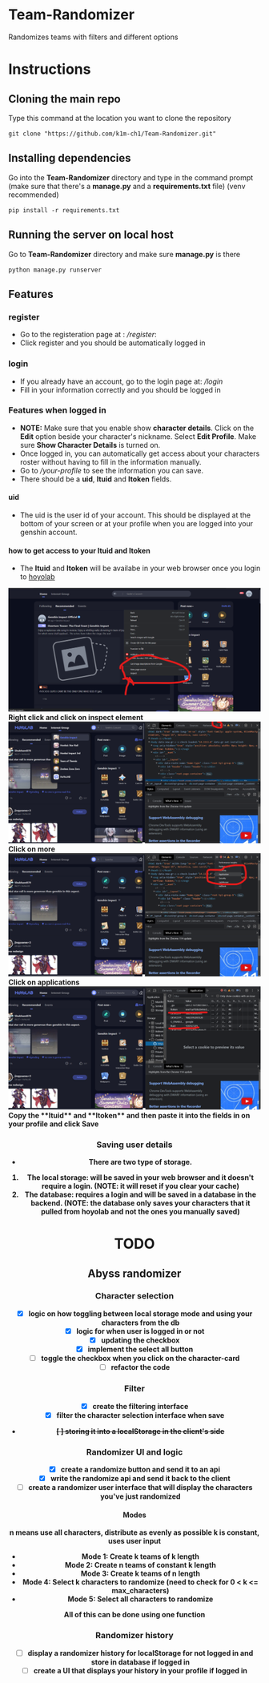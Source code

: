 # Team-Randomizer
Randomizes teams with filters and different options

# Instructions
## Cloning the main repo
Type this command at the location you want to clone the repository
```
git clone "https://github.com/k1m-ch1/Team-Randomizer.git"
```
## Installing dependencies
Go into the **Team-Randomizer** directory and type in the command prompt (make sure that there's a **manage.py** and a **requirements.txt** file) (venv recommended)
```
pip install -r requirements.txt
```

## Running the server on local host
Go to **Team-Randomizer** directory and make sure **manage.py** is there

 ```
 python manage.py runserver
 ```

 ## Features
 ### register
 - Go to the registeration page at : */register*:
 - Click register and you should be automatically logged in
 ### login
 - If you already have an account, go to the login page at: */login*
 - Fill in your information correctly and you should be logged in

 ### Features when logged in
 - **NOTE:** Make sure that you enable show **character details**. Click on the **Edit** option beside your character's nickname. Select **Edit Profile**. Make sure **Show Character Details** is turned on.
 - Once logged in, you can automatically get access about your characters roster without having to fill in the information manually.
 - Go to */your-profile* to see the information you can save.
 - There should be a **uid**, **ltuid** and **ltoken** fields.
 #### uid
 - The uid is the user id of your account. This should be displayed at the bottom of your screen or at your profile when you are logged into your genshin account.
 #### how to get access to your ltuid and ltoken
 - The **ltuid** and **ltoken** will be availabe in your web browser once you login to [hoyolab](https://www.hoyolab.com/)
 <figcap style="text-align:center;font-weight:bold;">
 	<img src="./instruction_images/001_inspect_element.png">
 	<figcap style="text-align:center;font-weight:bold;">Right click and click on inspect element</figcap>
 </figure>
<figcap style="text-align:center;font-weight:bold;">
 	<img src="./instruction_images/002_inspect_element_view_click_more.png">
 	<figcap style="text-align:center;font-weight:bold;">Click on more</figcap>
 </figure>
<figcap style="text-align:center;font-weight:bold;">
 	<img src="./instruction_images/003_inspect_element_click_application.png">
 	<figcap style="text-align:center;font-weight:bold;">Click on applications</figcap>
 </figure>
 <figcap style="text-align:center;font-weight:bold;">
 	<img src="./instruction_images/004_application_view.png">
 	<figcap style="text-align:center;font-weight:bold;">Copy the **ltuid** and **ltoken** and then paste it into the fields in on your profile and click <b>Save</b></figcap>
 </figure>

### Saving user details
- There are two type of storage. 
1. **The local storage**: will be saved in your web browser and it doesn't require a login. (**NOTE:** it will reset if you clear your cache)
2. **The database**: requires a login and will be saved in a database in the backend. (**NOTE:** the database only saves your characters that it pulled from **hoyolab** and not the ones you manually saved)




# TODO
## Abyss randomizer
### Character selection
- [x] logic on how toggling between local storage mode and using your characters from the db
- [x] logic for when user is logged in or not
- [x] updating the checkbox
- [x] implement the select all button
- [ ] toggle the checkbox when you click on the character-card
- [ ] refactor the code
### Filter
- [x] create the filtering interface
- [x] filter the character selection interface when save
- ~~[ ] storing it into a localStorage in the client's side~~
### Randomizer UI and logic
- [x] create a randomize button and send it to an api
- [x] write the randomize api and send it back to the client
- [ ] create a randomizer user interface that will display the characters you've just randomized
#### Modes
n means use all characters, distribute as evenly as possible
k is constant, uses user input
- Mode 1: Create k teams of k length
- Mode 2: Create n teams of constant k length 
- Mode 3: Create k teams of n length
- Mode 4: Select k characters to randomize (need to check for 0 < k <= max_characters)
- Mode 5: Select all characters to randomize 

All of this can be done using one function
### Randomizer history
- [ ] display a randomizer history for localStorage for not logged in and store in database if logged in
- [ ] create a UI that displays your history in your profile if logged in
